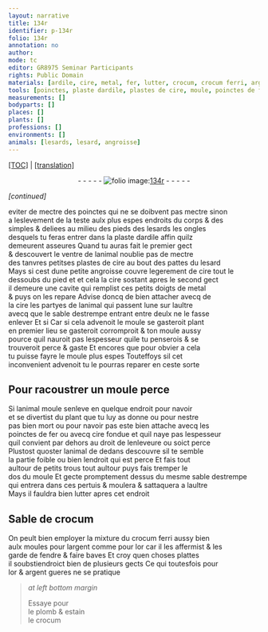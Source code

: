 ```yaml
---
layout: narrative
title: 134r
identifier: p-134r
folio: 134r
annotation: no
author:
mode: tc
editor: GR8975 Seminar Participants
rights: Public Domain
materials: [ardile, cire, metal, fer, lutter, crocum, crocum ferri, argent, or, plomb, estain]
tools: [poinctes, plaste dardile, plastes de cire, moule, poinctes de fer, moules]
measurements: []
bodyparts: []
places: []
plants: []
professions: []
environments: []
animals: [lesards, lesard, angroisse]
---
```


 <p><a href="{{ site.baseurl }}/diplomatic/">[TOC]</a> | <a href="{{ site.baseurl }}/texts/p-134r_tl/" target="_blank">[translation]</a></p><div class="folio" align="center">- - - - - <a href="http://gallica.bnf.fr/ark:/12148/btv1b10500001g/f273.image" target="_blank"><img src="https://cu-mkp.github.io/2017-workshop-edition/assets/photo-icon.png" alt="folio image: " style="display:inline-block; margin-bottom:-3px;"/>134r</a> - - - - - </div>  
 
*[continued]*
  
 eviter de mectre des <span class="tl">poinctes</span> qui ne se doibvent pas mectre sinon<br/> a leslevem<span class="exp">ent</span> de la teste aulx plus espes endroits du corps & des<br/> simples & deliees au milieu des pieds des <span class="al">lesards</span> les ongles<br/> desquels tu feras entrer dans la <span class="tl">plaste d<span class="m">ardile</span></span> affin quilz<br/> demeurent asseures Quand tu auras fait le premier gect<br/> & descouvert le ventre de lanimal noublie pas de mectre<br/> des tanvres petit<span class="del">s</span>es <span class="tl">plastes de <span class="m">cire</span></span> au bout des pattes du <span class="al">lesard</span><br/> Mays si cest dune petite <span class="al">angroisse</span> couvre legerem<span class="exp">ent</span> de <span class="m">cire</span> tout le<br/> dessoubs du pied <span class="del">et</span> et <span class="del">cela</span> la <span class="m">cire</span> sostant apres le second gect<br/> il demeure une cavite qui remplist ces petits doigts de <span class="m">metal</span><br/> & puys on les repare Advise doncq de bien attacher avecq de<br/> la <span class="m">cire</span> les partyes de lanimal qui passent lune sur laultre<br/> avecq que le sable destrempe entrant entre deulx ne le fasse<br/> enlever <span class="del">Et si</span> Car si cela advenoit le <span class="del"><span class="tl">moule</span> se gasteroit</span> plant<br/> <span class="del">en premier lieu</span> se <span class="del">gasteroit</span> corromproit & ton <span class="tl">moule</span> aussy<br/> pource quil nauroit pas lespesseur qu<span class="del">il</span>e tu penserois & se<br/> trouveroit perce & gaste Et encores que pour obvier a cela<br/> tu puisse fayre le <span class="tl">moule</span> plus espes Touteffoys si<span class="del">l</span> cet<br/> inconvenient advenoit tu le pourras reparer en ceste sorte
 
 
  

## Pour racoustrer un <span class="tl">moule</span> perce

 
 Si lanimal moule senleve en quelque endroit <span class="del">pour navoir</span><br/> et se divertist du plant que tu luy as donne ou pour nestre<br/> pas bien mort ou pour navoir pas este bien attache avecq les<br/> <span class="tl">poinctes de <span class="m">fer</span></span> ou avecq <span class="m">cire</span> fondue et quil naye pas lespesseur<br/> quil convient par dehors au droit de lenleveure ou soict perce<br/> Plustost quoster lanimal de dedans descouvre sil te semble<br/> la partie foible ou bien lendroit qui est perce Et fais tout<br/> aultour de petits trous tout aultour puys fais tremper le<br/> dos du <span class="tl">moule</span> Et gecte promptem<span class="exp">ent</span> dessus du <span class="add">mesme</span> sable destrempe<br/> qui entrera dans ces pertuis & moulera & sattaquera a laultre<br/> Mays il fauldra bien <span class="m">lutter</span> apres cet endroit
 
 
  

## Sable de <span class="m">crocum</span>

 
 On peult bien employer la mixture du <span class="m">crocum ferri</span> aussy bien<br/> aulx <span class="tl">moules</span> pour l<span class="m">argent</span> co<span class="exp">mm</span>e pour l<span class="m">or</span> car il les affermist & les<br/> garde de fendre & faire baves Et croy quen choses plattes<br/> il soubstiendroict <span class="del">bien de</span> plusieurs gects Ce qui toutesfois pour<br/> l<span class="m">or</span> & <span class="m">argent</span> gueres ne se pratique
 
> *at left bottom margin*
> 
> 
>   Essaye pour <br/> le <span class="m">plomb</span> & <span class="m">estain</span><br/> le <span class="m">crocum</span>
 
 